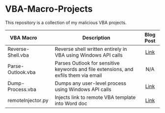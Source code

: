 # VBA-Macro-Projects
This repository is a collection of my malicious VBA projects.

| VBA Macro &nbsp; &nbsp; &nbsp; &nbsp; | Description | Blog Post |
| --------- | ----------- |:---------:|
| Reverse-Shell.vba | Reverse shell written entirely in VBA using Windows API calls | [Link](https://john-woodman.com/research/malicious-vba-macros-trials-tribulations/) |
| Parse-Outlook.vba | Parses Outlook for sensitive keywords and file extensions, and exfils them via email | N/A |
| Dump-Process.vba | Dumps any user-level process using Windows API calls | [Link](https://john-woodman.com/research/malicious-vba-macros-trials-tribulations/) |
| remoteInjector.py | Injects link to remote VBA template into Word doc | [Link](http://john-woodman.com/posts/VBA-Macro-Remote-Template-Injection/) |
